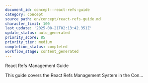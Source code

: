 ```yaml
---
document_id: concept--react-refs-guide
category: concept
source_path: en/concept/react-refs-guide.md
character_limit: 100
last_update: '2025-08-21T02:13:42.351Z'
update_status: auto_generated
priority_score: 85
priority_tier: medium
completion_status: completed
workflow_stage: content_generated
---
```

React Refs Management Guide

This guide covers the React Refs Management System in the Con...
